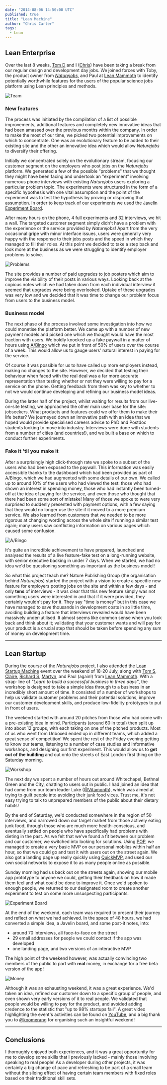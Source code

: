 ```yaml
---
date: "2014-08-06 14:50:00 UTC"
published: true
title: "Lean Machine"
author: "Chris Carter"
tags:
  - Lean
---
```


## Lean Enterprise ##

Over the last 8 weeks, [Tom D](/blog/author/tom-dickinson) and I
([Chris](/blog/author/chris-carter)) have been taking a break from our regular design
and development day jobs. We joined forces with Toby, the product owner from
[*Naturejobs*](http://www.nature.com/naturejobs/science/), and Paul at [Lean Mammoth](http://leanmammoth.com) to
identify potentially worthwhile features for the users of the popular science jobs platform using Lean principles and
methods.

![Team](https://dl.dropboxusercontent.com/u/47884585/Lean%20Photos/nj_team.JPG)

### New features ###

The process was initiated by the compilation of a list of possible improvements, additional features and completely new
innovative ideas that had been amassed over the previous months within the company. In order to make the most of our
time, we picked two potential improvements on which to concentrate. One was an evolutionary feature to be added to their
existing site and the other an innovative idea which would allow *Naturejobs* to diversify their offering.

Initially we concentrated solely on the evolutionary stream, focusing our customer segment on the employers who post
jobs on the *Naturejobs* platform. We generated a few of the possible “problems" that we thought they might have been
facing and undertook an "experiment” involving numerous phone interviews with existing *Naturejobs* users exploring a
particular problem topic. The experiments were structured in the form of a specific hypothesis with one vital assumption
and the point of the experiment was to test the hypothesis by proving or disproving that assumption. In order to keep
track of our experiments we used the [Javelin Experiment Board](http://www.javelin.com/experiment-board.html).

After many hours on the phone, 4 full experiments and 32 interviews, we hit a wall. The targeted customer segment simply
didn't have a problem with the experience or the service provided by *Naturejobs*! Apart from the very occasional gripe
with minor interface issues, users were generally very happy with the response to their jobs posts and the speed in
which they managed to fill their roles. At this point we decided to take a step back and look more at the business as we
were struggling to identify employer problems to solve.

![Problems](https://dl.dropboxusercontent.com/u/47884585/Lean%20Photos/problems.JPG)

The site provides a number of paid upgrades to job posters which aim to improve the visibility of their posts in various
ways. Looking back at the copious notes which we had taken down from each individual interview it seemed that upgrades
were being overlooked. Uptake of these upgrades was very low and we decided that it was time to change our problem focus
from users to the business model.

### Business model ###

The next phase of the process involved some investigation into how we could monetise the platform better. We came up
with a number of new payment models and picked one which we thought would have the most traction with users. We boldly
knocked up a fake paywall in a matter of hours using [A/Bingo](http://www.bingocardcreator.com/abingo) which we put in
front of 50% of users over the course of a week. This would allow us to gauge users' natural interest in paying for the
service.

Of course it was possible for us to have called up more employers instead, making no changes to the site. However, we
decided that testing their behaviour when faced with the real deal was a far more accurate representation than testing
whether or not they were willing to pay for a service on the phone. Getting feedback from them was key to whether to not
we would continue developing and refining our business model ideas.

During the latter half of the project, whilst waiting for results from our live-on-site testing, we approached the other
main user base for the site: jobseekers. What products and features could we offer them to make their life better? We
journeyed down an innovative path with an idea that we hoped would provide specialised careers advice to PhD and Postdoc
students looking to move into industry. Interviews were done with students from a number of cities (and countries!), and
we built a base on which to conduct further experiments.

### Fake it 'til you make it ###

After a surprisingly high click-through rate we spoke to a subset of the users who had been exposed to the paywall. This
information was easily accessible thanks to the dashboard which had been provided as part of A/Bingo, which we had
augmented with some details of our own. We called up to around 10% of the users who had viewed the test: those who had
shown an interest in spending money, those who had instantly been turned-off at the idea of paying for the service, and
even those who thought that there had been some sort of mistake! Many of those we spoke to were very surprised to
suddenly presented with payment options, with a few saying that they would no longer use the site if it moved to a more
premium service. We also learned from customers that we needed to be more rigorous at changing wording across the whole
site if running a similar test again; many users saw conflicting information on various pages which caused some
confusion.

![A/Bingo](https://dl.dropboxusercontent.com/u/47884585/Lean%20Photos/abingo.png)

It's quite an incredible achievement to have prepared, launched and analysed the results of a live feature-fake test on
a long-running website, with senior executive backing in under 7 days. When we started, we had no idea we'd be
questioning something as important as the business model!

So what this project teach me? Nature Publishing Group (the organisation behind *Naturejobs*) started the project with a
vision to create a specific new feature for employers posting jobs on the site and within a few days - and only **tens**
of interviews - it was clear that this new feature simply was not something users were interested in and that if it were
provided, they certainly wouldn't pay for it.  They say "time is money" but in this case we have managed to save
thousands in development costs in so little time, avoiding building a feature that interviews revealed would have been
massively under-utilised. It almost seems like common sense when you look back and think about it; validating that your
customer wants and will pay for your product is a crucial step that should be taken before spending any sum of money on
development time.

------------------------------

## Lean Startup ##

During the course of the *Naturejobs* project, I also attended the [Lean Startup
Machine](https://www.leanstartupmachine.com/) event over the weekend of 18-20 July, along with [Tom
S](/people/tom-sabin), [Claire](/people/claire-kemp), [Richard S](/people/richard-stobart),
[Martyn](/people/martyn-evans), and Paul (again!) from [Lean
Mammoth](http://leanmammoth.com). With a strap-line of *"Learn to build a successful business in three days"*, the
workshop is designed to take a simple idea through to a business in an incredibly short amount of time. It consisted of
a number of workshops to help us validate customer problems and their potential solutions, improve our customer
development skills, and produce low-fidelity prototypes to put in front of users.

The weekend started with around 20 pitches from those who had come with a pre-existing idea in mind. Participants
(around 60 in total) then split up into about 12 groups, with each taking on one of the pitched products. Most of us who
went from Unboxed ended up in different teams, which added a great sense of competition! We spent the rest of the Friday
evening getting to know our teams, listening to a number of case studies and informative workshops, and designing our
first experiment. This would allow us to **get out of the building** and out onto the streets of East London first thing
on the Saturday morning.

![Workshop](https://dl.dropboxusercontent.com/u/47884585/Lean%20Photos/workshop.JPG)

The next day we spent a number of hours out around Whitechapel, Bethnal Green and the City, chatting to users out in
public. I had joined an idea that had come from our team leader Luke ([@Vitamonth](https://twitter.com/Vitamonth)),
which was aimed at trying to guilt people into avoiding their junk food vices.  Trust me, it's not easy trying to talk
to unprepared members of the public about their dietary habits!

By the end of Saturday, we'd conducted somewhere in the region of 50 interviews, and narrowed down our target market
from those actively eating junk food, through those who are much more health-conscious, and eventually settled on people
who have specifically had problems with dieting in the past. As we felt that we've found a fit between our problem and
our customer, we switched into looking for solutions. Using [POP](https://popapp.in/), we managed to create a very basic
MVP on our personal mobiles within half an hour, so that we could go and test it with users out on the street again. We
also got a landing page up really quickly using [QuickMVP](https://quickmvp.com), and used our own social networks to
expose it to as many people online as possible.

Sunday morning had us back out on the streets again, showing our mobile app prototype to anyone we could, getting their
feedback on how it made them feel and what could be done to improve it. Once we'd spoken to enough people, we returned
to our designated room to create another experiment to test on some more unsuspecting participants.

![Experiment
Board](https://dl.dropboxusercontent.com/u/47884585/Lean%20Photos/exp_board.JPG)

At the end of the weekend, each team was required to present their journey and reflect on what we had achieved. In the
space of 48 hours, we had converted a simple idea, a Javelin board, and some post-it notes, into:
- around 70 interviews, all face-to-face on the street
- 29 email addresses for people we could contact if the app was developed
- one landing page, and two versions of an interactive MVP

The high point of the weekend however, was actually convincing two members of the public to part with **real** money, in
exchange for a free beta version of the app!

![Money](https://dl.dropboxusercontent.com/u/47884585/Lean%20Photos/money.jpg)

Although it was an exhausting weekend, it was a great experience. We'd taken an idea, refined our customer down to a
specific group of people, and even shown very early versions of it to real people. We validated that people would be
willing to pay for the product, and avoided adding credence to the statistic that "up to 98% startups fail". A great
video highlighting the event's activities can be found on [YouTube](https://www.youtube.com/watch?v=KnLfwRHxvV8), and a
big thank you to [@koomerang](https://twitter.com/Koomerang) for organising such an insightful weekend!

------------------------------

## Conclusions ##

I thoroughly enjoyed both experiences, and it was a great opportunity for me to develop some skills that I previously
lacked - mainly those involving speaking to real people! As a developer during other projects, it was certainly a big
change of pace and refreshing to be part of a small team without the siloing effect of having certain team members with
fixed roles based on their traditional skill sets.
